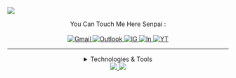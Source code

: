 

<!-- <img src="https://github.com/JayaByu/JayaByu/blob/main/86514767-12%E6%9C%88%E3%81%AE%E3%82%AF%E3%83%AA%E3%82%B9%E3%83%9E%E3%82%B9.gif" height="555vh" width="1000vw"> -->

![](https://cardivo.vercel.app/api?name=Jayawardhana%20Bayu&description=Cyber%20Security%20Enthusiast,%20Linux%20Enthusiast&image=https://avatars.githubusercontent.com/u/70298586?s=400&u=4e9e2af28307a849c45789465bb36c6ec69461e9&v=4&backgroundColor=%23393E46&pattern=leaf&colorPattern=%23595260&fontColor=%23DDDD&opacity=0.3&github=JayaByu)

<!-- # Yokoso, Minna-san <img src="https://github.com/JayaByu/JayaByu/blob/main/kawai.gif" width="30px"> -->
<!-- i like neko(clue)  -->

<div align="center">
   You Can Touch Me Here Senpai : <br><br>
   <a href="mailto:jayawardhanabayu@gmail.com">
      <img src="https://img.shields.io/badge/Gmail-D14836?style=for-the-badge&logo=gmail&logoColor=white" alt="Gmail">
   </a>
   <a href="mailto:jayawardhana.ekaputra@binus.ac.id">
      <img src="https://img.shields.io/badge/Microsoft_Outlook-0078D4?style=for-the-badge&logo=microsoft-outlook&logoColor=white" alt="Outlook">
   </a>
   <a href="https://www.instagram.com/jay.byu">
      <img src="https://img.shields.io/badge/Instagram-E4405F?style=for-the-badge&logo=instagram&logoColor=white" alt="IG">
   </a>
   <a href="www.linkedin.com/in/jayawardhanab">
      <img src="https://img.shields.io/badge/LinkedIn-0077B5?style=for-the-badge&logo=linkedin&logoColor=white" alt="In">
   </a>
   <a href="https://www.youtube.com/channel/UCGHHHV_0Ln6dsoUHHOp1mQg">
      <img src="https://img.shields.io/badge/YouTube-FF0000?style=for-the-badge&logo=youtube&logoColor=white" alt="YT">
    </a>
    
<!-- Cieee Nyariin no WhatsApp oawkoawko :V -->
   
---
     
<details>
   <summary>Technologies & Tools</summary>
     <br>
    <img src="https://img.shields.io/badge/Arch_Linux-1793D1?style=for-the-badge&logo=arch-linux&logoColor=white" alt="">
    <img src="https://img.shields.io/badge/VIM-%2311AB00.svg?&style=for-the-badge&logo=vim&logoColor=white" alt="">
    <img src="https://img.shields.io/badge/Arduino-00979D?style=for-the-badge&logo=Arduino&logoColor=white" alt="">
    <img src="https://img.shields.io/badge/Kali_Linux-557C94?style=for-the-badge&logo=kali-linux&logoColor=white" alt="">
    <img src="https://img.shields.io/badge/oh_my_zsh-1A2C34?style=for-the-badge&logo=ohmyzsh&logoColor=white">
</details>
   
<!-- <details>
   <summary><b>🔒&nbsp;&nbsp;PGP&nbsp;Public&nbsp;Key</b></summary>
  <br/>

```
-----BEGIN PGP PUBLIC KEY BLOCK-----

mQENBGFMr8UBCAC3itUUYxNVmMVb6ahFqGIgi5qattSEFTzdSFcsmc6a42OquvWF
dL2NgtOLDQNP8VuQjPL/20AKBq3DhOL5OeFK06EqHhzuLtE89RLsGfL/jPnUca9S
vbjgHaxoufMMH8+kw1Boq1EY1aPzuRo3HyjTvVQMcTTAFT64X9reeYeAMq1XZagn
weAP5fqyPlplpI9OwMDC9o5dl2PWjbykbZFVv+LlcivXFZ0Z9xXe8jqaYWu89e1v
Qsl9wFpAGH9MB55DQNVZFbCSMmBtH689QUUlzZETST30OYrvc5OdiZB0S0bJhIze
PN1JgrJqiHgFey+FLUqnnGiOgCfl5TZX9lFrABEBAAG0FG5la29jeWJlcjNAZ21h
aWwuY29tiQEcBBABAgAGBQJhTK/FAAoJEGQl5DNl5EvKMH8IAINGeES6UEPk4hdf
ogCCfNHRIV10VhGwkC2v1ccExp7lV5u+1Wc3MkgF8oejLW7CrjqanqAKkE0j2WQ8
ml7OGVgh2sg8TLSRDluvpy9ZbriNcAmoUY7EXaYOWWSNwEsrdW4Ux0Ush6TMzzq/
l73NVURa3aEMVihwzva3T+9kmb4VqywyquarOaackuCmELt8vNNChOcmq1bFcwvm
EkYBps9TR62pST8CWeeMl6HleWjVa/eLwVKmOPnLVCL++gBLaF3qIJtGBP4XuZBU
g47iKIjrfOznrhpffxbKkp8zBgEdTIOrHJAx/25Ihbe5C+nVFynMRfKiIQ39cJSz
bXBqlaU=
=OJOl
   
-----END PGP PUBLIC KEY BLOCK-----
```
</details>
</div> -->

<div align="center">
<a href="https://github.com/JayaByu">
<img src="https://github-readme-stats.vercel.app/api?username=JayaByu&layout=compact&langs_count=7&hide=html&bg_color=0D1117&text_color=c9d1d9&icon_color=ff3860&title_color=7957d5&hide_border=true"/>
<a href="https://github.com/JayaByu">
<img src="https://github-readme-stats.vercel.app/api/top-langs/?username=JayaByu&layout=compact&langs_count=7&hide=html&bg_color=0D1117&text_color=c9d1d9&icon_color=ff3860&title_color=7957d5&hide_border=true)"/>
</a>        
</div>
   
<!-- [![](https://img.shields.io/badge/Gmail-D14836?style=for-the-badge&logo=gmail&logoColor=white)](mailto:jayawardhanabayu@gmail.com) [![](https://img.shields.io/badge/Microsoft_Outlook-0078D4?style=for-the-badge&logo=microsoft-outlook&logoColor=white)](mailto:jayawardhana.ekaputra@binus.ac.id) [![](https://img.shields.io/badge/Instagram-E4405F?style=for-the-badge&logo=instagram&logoColor=white)](https://www.instagram.com/jybyu._.8/) [![](https://img.shields.io/badge/LinkedIn-0077B5?style=for-the-badge&logo=linkedin&logoColor=white)](https://www.linkedin.com/in/bayu-kun-35ab75187/) [![](https://img.shields.io/badge/YouTube-FF0000?style=for-the-badge&logo=youtube&logoColor=white)](https://www.youtube.com/channel/UCGHHHV_0Ln6dsoUHHOp1mQg)
# -->



<!-- ### 🛠️ Technologies & Tools
![](https://img.shields.io/badge/Arch_Linux-1793D1?style=for-the-badge&logo=arch-linux&logoColor=white) ![](https://img.shields.io/badge/VIM-%2311AB00.svg?&style=for-the-badge&logo=vim&logoColor=white) ![](https://img.shields.io/badge/Arduino-00979D?style=for-the-badge&logo=Arduino&logoColor=white) ![](https://img.shields.io/badge/Kali_Linux-557C94?style=for-the-badge&logo=kali-linux&logoColor=white)  -->
<!-- ### 📝 Blog & Writting
Apart from coding, I also maintain a blog - you can find my articles on my website at https://blog.tegalsec.org/ -->
<!-- ### 📈 Github Stats -->

 
